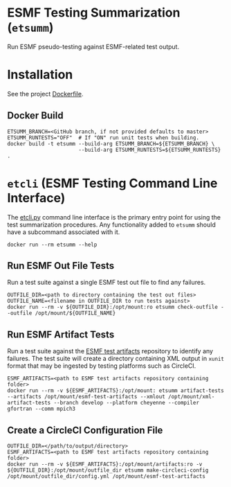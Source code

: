 # ESMF Testing Summarization (`etsumm`)

Run ESMF pseudo-testing against ESMF-related test output.

# Installation

See the project [Dockerfile](Dockerfile).

## Docker Build

```
ETSUMM_BRANCH=<GitHub branch, if not provided defaults to master>
ETSUMM_RUNTESTS="OFF"  # If "ON" run unit tests when building.
docker build -t etsumm --build-arg ETSUMM_BRANCH=${ETSUMM_BRANCH} \
                       --build-arg ETSUMM_RUNTESTS=${ETSUMM_RUNTESTS} .
```

# `etcli` (ESMF Testing Command Line Interface)

The [etcli.py](src/etsumm/etcli.py) command line interface is the primary entry point for using the test summarization procedures. Any functionality added to `etsumm` should have a subcommand associated with it.

```
docker run --rm etsumm --help
```

## Run ESMF Out File Tests

Run a test suite against a single ESMF test out file to find any failures.

```
OUTFILE_DIR=<path to directory containing the test out files>
OUTFILE_NAME=<filename in OUTFILE_DIR to run tests against>
docker run --rm -v ${OUTFILE_DIR}:/opt/mount:ro etsumm check-outfile --outfile /opt/mount/${OUTFILE_NAME}
```

## Run ESMF Artifact Tests

Run a test suite against the [ESMF test artifacts](https://github.com/esmf-org/esmf-test-artifacts) repository to identify any failures. The test suite will create a directory containing XML output in `xunit` format that may be ingested by testing platforms such as CircleCI.

```
ESMF_ARTIFACTS=<path to ESMF test artifacts repository containing folder>
docker run --rm -v ${ESMF_ARTIFACTS}:/opt/mount: etsumm artifact-tests --artifacts /opt/mount/esmf-test-artifacts --xmlout /opt/mount/xml-artifact-tests --branch develop --platform cheyenne --compiler gfortran --comm mpich3
```

## Create a CircleCI Configuration File

```
OUTFILE_DIR=</path/to/output/directory>
ESMF_ARTIFACTS=<path to ESMF test artifacts repository containing folder>
docker run --rm -v ${ESMF_ARTIFACTS}:/opt/mount/artifacts:ro -v ${OUTFILE_DIR}:/opt/mount/outfile_dir etsumm make-circleci-config /opt/mount/outfile_dir/config.yml /opt/mount/esmf-test-artifacts
```